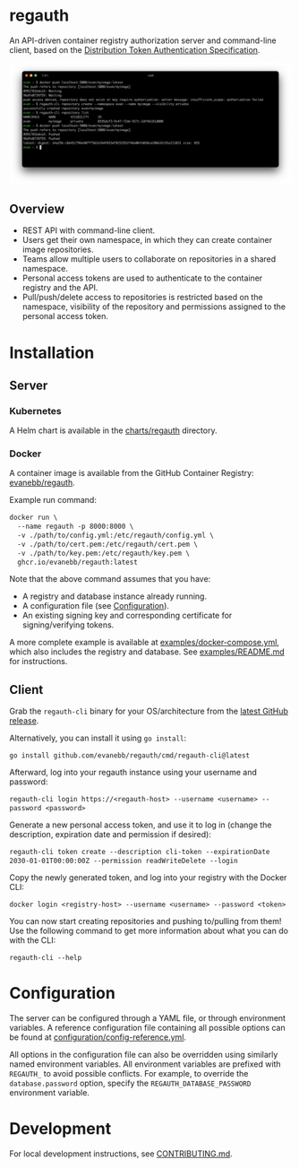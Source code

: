 # regauth

An API-driven container registry authorization server and command-line client, based on
the [Distribution Token Authentication Specification](https://distribution.github.io/distribution/spec/auth/).

![Example of creating and pushing an image to repository](docs/cli-screenshot.png)

## Overview

- REST API with command-line client.
- Users get their own namespace, in which they can create container image repositories.
- Teams allow multiple users to collaborate on repositories in a shared namespace.
- Personal access tokens are used to authenticate to the container registry and the API.
- Pull/push/delete access to repositories is restricted based on the namespace, visibility of the repository and
  permissions assigned to the personal access token.

# Installation

## Server

### Kubernetes

A Helm chart is available in the [charts/regauth](charts/regauth) directory.

### Docker

A container image is available from the GitHub Container
Registry: [evanebb/regauth](https://github.com/evanebb/regauth/pkgs/container/regauth).

Example run command:

```shell
docker run \
  --name regauth -p 8000:8000 \
  -v ./path/to/config.yml:/etc/regauth/config.yml \
  -v ./path/to/cert.pem:/etc/regauth/cert.pem \
  -v ./path/to/key.pem:/etc/regauth/key.pem \
  ghcr.io/evanebb/regauth:latest
```

Note that the above command assumes that you have:

- A registry and database instance already running.
- A configuration file (see [Configuration](#configuration)).
- An existing signing key and corresponding certificate for signing/verifying tokens.

A more complete example is available at [examples/docker-compose.yml](examples/docker-compose.yml), which also includes
the registry and database.
See [examples/README.md](examples/README.md) for instructions.

## Client

Grab the `regauth-cli` binary for your OS/architecture from
the [latest GitHub release](https://github.com/evanebb/regauth/releases).

Alternatively, you can install it using `go install`:

```shell
go install github.com/evanebb/regauth/cmd/regauth-cli@latest
```

Afterward, log into your regauth instance using your username and password:

```shell
regauth-cli login https://<regauth-host> --username <username> --password <password>
```

Generate a new personal access token, and use it to log in (change the description, expiration date and permission if
desired):

```shell
regauth-cli token create --description cli-token --expirationDate 2030-01-01T00:00:00Z --permission readWriteDelete --login
```

Copy the newly generated token, and log into your registry with the Docker CLI:

```shell
docker login <registry-host> --username <username> --password <token>
```

You can now start creating repositories and pushing to/pulling from them!
Use the following command to get more information about what you can do with the CLI:

```shell
regauth-cli --help
```

# Configuration

The server can be configured through a YAML file, or through environment variables.
A reference configuration file containing all possible options can be found
at [configuration/config-reference.yml](configuration/config-reference.yml).

All options in the configuration file can also be overridden using similarly named environment variables.
All environment variables are prefixed with `REGAUTH_` to avoid possible conflicts.
For example, to override the `database.password` option, specify the `REGAUTH_DATABASE_PASSWORD` environment variable.

# Development

For local development instructions, see [CONTRIBUTING.md](CONTRIBUTING.md).
